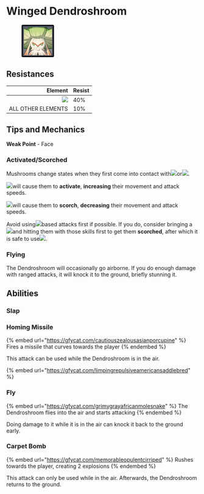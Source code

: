 # Winged Dendroshroom

<figure><img src="../../.gitbook/assets/Element=Dendro,Size=Large.png" alt=""><figcaption></figcaption></figure>

## Resistances

|                                      Element | Resist |
| -------------------------------------------: | ------ |
| ![](../../.gitbook/assets/dendro\_small.png) | 40%    |
|                           ALL OTHER ELEMENTS | 10%    |

## Tips and Mechanics <a href="#tips-and-mechanics" id="tips-and-mechanics"></a>

**Weak Point** - Face



### Activated/Scorched

Mushrooms change states when they first come into contact with![](../../.gitbook/assets/electro\_small.png)or![](../../.gitbook/assets/pyro\_small.png).

![](../../.gitbook/assets/electro\_small.png)will cause them to **activate**, **increasing** their movement and attack speeds.

![](../../.gitbook/assets/pyro\_small.png)will cause them to **scorch**, **decreasing** their movement and attack speeds.

Avoid using![](../../.gitbook/assets/electro\_small.png)based attacks first if possible. If you do, consider bringing a![](../../.gitbook/assets/pyro\_small.png)and hitting them with those skills first to get them **scorched**, after which it is safe to use![](../../.gitbook/assets/electro\_small.png).

### Flying

The Dendroshroom will occasionally go airborne. If you do enough damage with ranged attacks, it will knock it to the ground, briefly stunning it.

## Abilities <a href="#rage" id="rage"></a>

### Slap

### Homing Missile

{% embed url="https://gfycat.com/cautiouszealousasianporcupine" %}
Fires a missile that curves towards the player
{% endembed %}

This attack can be used while the Dendroshroom is in the air.

{% embed url="https://gfycat.com/limpingrepulsiveamericansaddlebred" %}

### Fly

{% embed url="https://gfycat.com/grimygrayafricanmolesnake" %}
The Dendroshroom flies into the air and starts attacking
{% endembed %}

Doing damage to it while it is in the air can knock it back to the ground early.

### Carpet Bomb

{% embed url="https://gfycat.com/memorableopulentcirriped" %}
Rushes towards the player, creating 2 explosions
{% endembed %}

This attack can only be used while in the air. Afterwards, the Dendroshroom returns to the ground.
